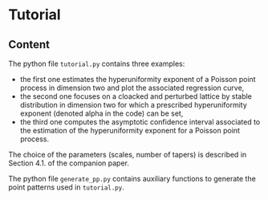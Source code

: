 # Tutorial

## Content
The python file ``tutorial.py`` contains three examples:

- the first one estimates the hyperuniformity exponent of a Poisson point process in dimension two and plot the associated regression curve,
- the second one focuses on a cloacked and perturbed lattice by stable distribution in dimension two for which a prescribed hyperuniformity exponent (denoted alpha in the code) can be set,
- the third one computes the asymptotic confidence interval associated to the estimation of the hyperuniformity exponent for a Poisson point process.
  
The choice of the parameters (scales, number of tapers) is described in Section 4.1. of the companion paper.

The python file ``generate_pp.py`` contains auxiliary functions to generate the point patterns used in ``tutorial.py``.



